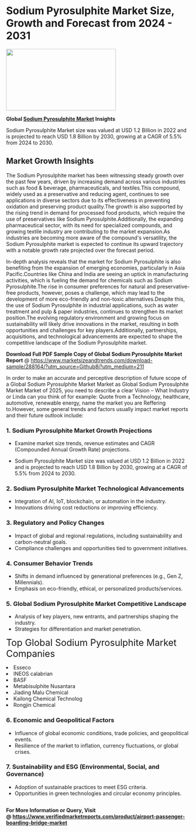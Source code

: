 <H1>Sodium Pyrosulphite Market Size, Growth and Forecast from 2024 - 2031</H1><img class="aligncenter size-medium wp-image-584254" src="https://thirdeyenews.in/wp-content/uploads/2024/09/Global-Market-Research-300x168.jpeg" alt="" width="300" height="168" /><p><strong>Global&nbsp;<a href="https://www.marketsizeandtrends.com/download-sample/288164/?utm_source=Github8j?utm_medium=211">Sodium Pyrosulphite Market</a> Insights</strong></p><p>Sodium Pyrosulphite Market size was valued at USD 1.2 Billion in 2022 and is projected to reach USD 1.8 Billion by 2030, growing at a CAGR of 5.5% from 2024 to 2030.</p><p><h2>Market Growth Insights</h2> <p>The Sodium Pyrosulphite market has been witnessing steady growth over the past few years, driven by increasing demand across various industries such as food & beverage, pharmaceuticals, and textiles.This compound, widely used as a preservative and reducing agent, continues to see applications in diverse sectors due to its effectiveness in preventing oxidation and preserving product quality.The growth is also supported by the rising trend in demand for processed food products, which require the use of preservatives like Sodium Pyrosulphite.Additionally, the expanding pharmaceutical sector, with its need for specialized compounds, and growing textile industry are contributing to the market expansion.As industries are becoming more aware of the compound's versatility, the Sodium Pyrosulphite market is expected to continue its upward trajectory with a notable growth rate projected over the forecast period.</p> <p>In-depth analysis reveals that the market for Sodium Pyrosulphite is also benefiting from the expansion of emerging economies, particularly in Asia Pacific.Countries like China and India are seeing an uptick in manufacturing activities, which is fueling the demand for chemicals such as Sodium Pyrosulphite.The rise in consumer preferences for natural and preservative-free products, however, poses a challenge, which may lead to the development of more eco-friendly and non-toxic alternatives.Despite this, the use of Sodium Pyrosulphite in industrial applications, such as water treatment and pulp & paper industries, continues to strengthen its market position.The evolving regulatory environment and growing focus on sustainability will likely drive innovations in the market, resulting in both opportunities and challenges for key players.Additionally, partnerships, acquisitions, and technological advancements are expected to shape the competitive landscape of the Sodium Pyrosulphite market.</p> <p><span class=""><strong>Download Full PDF Sample Copy of Global Sodium Pyrosulphite Market Report</strong> @ <a href="https://www.marketsizeandtrends.com/download-sample/288164/?utm_source=Github8j?utm_medium=211" target="_blank">https://www.marketsizeandtrends.com/download-sample/288164/?utm_source=Github8j?utm_medium=211</a></span></p><p>In order to make an accurate and perceptive description of future scope of a Global&nbsp;Sodium Pyrosulphite Market Market as Global&nbsp;Sodium Pyrosulphite Market Market of 2025, you need to describe a clear Vision &ndash; What Industry or Linda can you think of for example: Quote from a Technology, healthcare, automotive, renewable energy, name the market you are Reffering to.However, some general trends and factors usually impact market reports and their future outlook include:</p><h3>1.&nbsp;<strong>Sodium Pyrosulphite Market Growth Projections</strong></h3><ul><li>Examine market size trends, revenue estimates and CAGR (Compounded Annual Growth Rate) projections.</li><li><p>Sodium Pyrosulphite Market size was valued at USD 1.2 Billion in 2022 and is projected to reach USD 1.8 Billion by 2030, growing at a CAGR of 5.5% from 2024 to 2030.</p></li></ul><h3>2.&nbsp;<strong>Sodium Pyrosulphite Market Technological Advancements</strong></h3><ul><li>Integration of AI, IoT, blockchain, or automation in the industry.</li><li>Innovations driving cost reductions or improving efficiency.</li></ul><h3>3.&nbsp;<strong>Regulatory and Policy Changes</strong></h3><ul><li>Impact of global and regional regulations, including sustainability and carbon-neutral goals.</li><li>Compliance challenges and opportunities tied to government initiatives.</li></ul><h3>4.&nbsp;<strong>Consumer Behavior Trends</strong></h3><ul><li>Shifts in demand influenced by generational preferences (e.g., Gen Z, Millennials).</li><li>Emphasis on eco-friendly, ethical, or personalized products/services.</li></ul><h3>5.&nbsp;<strong>Global Sodium Pyrosulphite Market Competitive Landscape</strong></h3><ul><li>Analysis of key players, new entrants, and partnerships shaping the industry.</li><li>Strategies for differentiation and market penetration.</li></ul><p data-pm-slice="1 1 []"><span style="color: inherit; font-family: inherit; font-size: 25px;">Top Global Sodium Pyrosulphite Market Companies</span></p><div class="" data-test-id=""><p><li>Esseco</li><li> INEOS calabrian</li><li> BASF</li><li> Metabisulphite Nusantara</li><li> Jiading Malu Chemical</li><li> Kailong Chemical Technolog</li><li> Rongjin Chemical</li></p></div><h3>6.&nbsp;<strong>Economic and Geopolitical Factors</strong></h3><ul><li>Influence of global economic conditions, trade policies, and geopolitical events.</li><li>Resilience of the market to inflation, currency fluctuations, or global crises.</li></ul><h3>7.&nbsp;<strong>Sustainability and ESG (Environmental, Social, and Governance)</strong></h3><ul><li>Adoption of sustainable practices to meet ESG criteria.</li><li>Opportunities in green technologies and circular economy principles.</li></ul><h2><strong style="font-size: 14px;">For More Information or Query, Visit @&nbsp;</strong><a style="background-color: #ffffff; font-size: 14px;" href="https://www.marketsizeandtrends.com/report/sodium-pyrosulphite-market/" target="_blank">https://www.verifiedmarketreports.com/product/airport-passenger-boarding-bridge-market</a></h2>